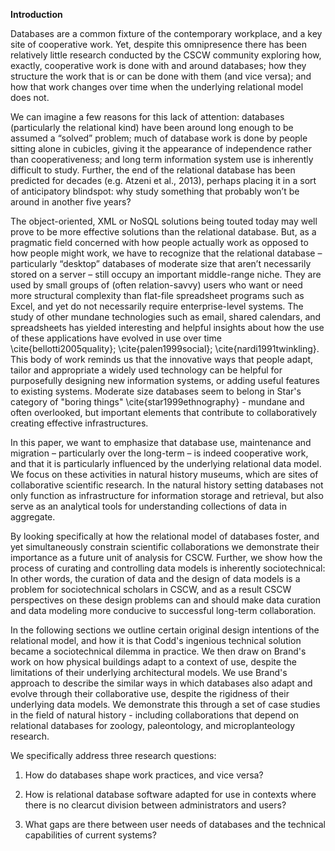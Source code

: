 **Introduction**

Databases are a common fixture of the contemporary workplace, and a key site of cooperative work. Yet, despite this omnipresence there has been relatively little research conducted by the CSCW community exploring how, exactly, cooperative work is done with and around databases;  how they structure the work that is or can be done with them (and vice versa); and how that work changes over time when the underlying relational model does not. 

We can imagine a few reasons for this lack of attention: databases (particularly the relational kind) have been around long enough to be assumed a “solved” problem; much of database work is done by people sitting alone in cubicles, giving it the appearance of independence rather than cooperativeness; and long term information system use is inherently difficult to study. Further, the end of the relational database has been predicted for decades (e.g. Atzeni et al., 2013), perhaps placing it in a sort of anticipatory blindspot: why study something that probably won’t be around in another five years? 

The object-oriented, XML or NoSQL solutions being touted today may well prove to be more effective solutions than the relational database. But, as a pragmatic field concerned with how people actually work as opposed to how people might work, we have to recognize that the relational database – particularly “desktop” databases of moderate size that aren’t necessarily stored on a server – still occupy an important middle-range niche. They are used by small groups of (often relation-savvy) users who want or need more structural complexity than flat-file spreadsheet programs such as Excel, and yet do not necessarily require enterprise-level systems. The study of other mundane technologies such as email, shared calendars, and spreadsheets has yielded interesting and helpful insights about how the use of these applications have evolved in use over time  \cite{bellotti2005quality}; \cite{palen1999social};  \cite{nardi1991twinkling}. This body of work reminds us that the innovative ways that people adapt, tailor and appropriate a widely used technology can be helpful for purposefully designing new information systems, or adding useful features to existing systems. Moderate size databases seem to  belong in Star's category of "boring things" \cite{star1999ethnography} -  mundane and often overlooked, but important elements that contribute to collaboratively creating effective infrastructures.  

In this paper, we want to emphasize that database use, maintenance and migration – particularly over the long-term – is indeed cooperative work, and that it is particularly influenced by the underlying relational data model. We focus on these activities in natural history museums, which are sites of collaborative scientific research. In the natural history setting databases not only function as infrastructure for information storage and retrieval, but also serve as an analytical tools for understanding collections of data in aggregate. 

By looking specifically at how the relational model of databases foster, and yet simultaneously constrain scientific collaborations we demonstrate their importance as a future unit of analysis for CSCW. Further, we show how the process of curating and controlling data models is inherently sociotechnical: In other words, the curation of data and the design of data models is a problem for sociotechnical scholars in CSCW, and as a result CSCW perspectives on these design problems can and should make data curation and data modeling more conducive to successful long-term collaboration. 

In the following sections we outline certain original design intentions of the relational model, and how it is that Codd's ingenious technical solution became a sociotechnical dilemma in practice. We then draw on Brand's work on how physical buildings adapt to a context of use, despite the limitations of their underlying architectural models. We use Brand's approach to describe the similar ways in which databases also adapt and evolve through their collaborative use, despite the rigidness of their underlying data models. We demonstrate this through a set of case studies in the field of natural history - including collaborations that depend on relational databases for zoology, paleontology, and microplanteology research.  

We specifically address three research questions: 

1. How do databases shape work practices, and vice versa?

2. How is relational database software adapted for use in contexts where there is no clearcut division between administrators and users?

3. What gaps are there between user needs of databases and the technical capabilities of current systems?

